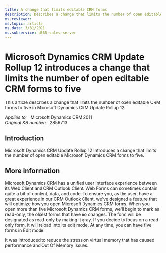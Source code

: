 ```yaml
---
title: A change that limits editable CRM forms
description: Describes a change that limits the number of open editable CRM forms to five in Microsoft Dynamics CRM Update Rollup 12.
ms.reviewer: 
ms.topic: article
ms.date: 3/31/2021
ms.subservice: d365-sales-server
---
```

# Microsoft Dynamics CRM Update Rollup 12 introduces a change that limits the number of open editable CRM forms to five

This article describes a change that limits the number of open editable CRM forms to five in Microsoft Dynamics CRM Update Rollup 12.

_Applies to:_ &nbsp; Microsoft Dynamics CRM 2011  
_Original KB number:_ &nbsp; 2856713

## Introduction

Microsoft Dynamics CRM Update Rollup 12 introduces a change that limits the number of open editable Microsoft Dynamics CRM forms to five.

## More information

Microsoft Dynamics CRM has a unified user interface experience between its Web Client and CRM Outlook Client. Web Forms can sometimes contain quite a bit of content, data, and code. To ensure you, as the user, have a great experience in our CRM Outlook Client, we've designed a feature that will optimize how you open Microsoft Dynamics CRM forms. When you open more than five Microsoft Dynamics CRM forms, we'll begin to mark as read-only, the oldest forms that have no changes. The form will be designated as read-only by making it gray. If you decide to focus on a read-only form, it will reload into its edit mode. At any time, you can have five forms in Edit mode.

It was introduced to reduce the stress on virtual memory that has caused performance and Out Of Memory issues.
